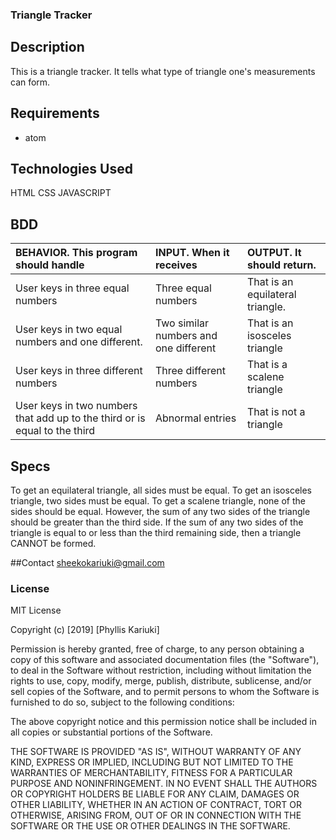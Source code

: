 ### Triangle Tracker

## Description

This is a triangle tracker. It tells what type of triangle one's measurements can form.

## Requirements

* atom


## Technologies Used
HTML
CSS
JAVASCRIPT


## BDD
| BEHAVIOR. This program should handle    | INPUT. When it receives    |  OUTPUT. It should return. |
| :------------- | :------------- | :--------------- |
| User keys in three equal numbers      |  Three equal numbers    | That is an equilateral triangle.|
| User keys in two equal numbers and one different.| Two similar numbers and one different|That is an isosceles triangle|
| User keys in three different numbers  | Three different numbers | That is a scalene triangle |
| User keys in two numbers that add up to the third or is equal to the third | Abnormal entries | That is not a triangle|


## Specs
To get an equilateral triangle, all sides must be equal.
To get an isosceles triangle, two sides must be equal.
To get a scalene triangle, none of the sides should be equal. However, the sum of any two sides of the triangle should be greater than the third side.
If the sum of any two sides of the triangle is equal to or less than the third remaining side, then a triangle CANNOT be formed.

##Contact
sheekokariuki@gmail.com

### License

MIT License

Copyright (c) [2019] [Phyllis Kariuki]

Permission is hereby granted, free of charge, to any person obtaining a copy
of this software and associated documentation files (the "Software"), to deal
in the Software without restriction, including without limitation the rights
to use, copy, modify, merge, publish, distribute, sublicense, and/or sell
copies of the Software, and to permit persons to whom the Software is
furnished to do so, subject to the following conditions:

The above copyright notice and this permission notice shall be included in all
copies or substantial portions of the Software.

THE SOFTWARE IS PROVIDED "AS IS", WITHOUT WARRANTY OF ANY KIND, EXPRESS OR
IMPLIED, INCLUDING BUT NOT LIMITED TO THE WARRANTIES OF MERCHANTABILITY,
FITNESS FOR A PARTICULAR PURPOSE AND NONINFRINGEMENT. IN NO EVENT SHALL THE
AUTHORS OR COPYRIGHT HOLDERS BE LIABLE FOR ANY CLAIM, DAMAGES OR OTHER
LIABILITY, WHETHER IN AN ACTION OF CONTRACT, TORT OR OTHERWISE, ARISING FROM,
OUT OF OR IN CONNECTION WITH THE SOFTWARE OR THE USE OR OTHER DEALINGS IN THE
SOFTWARE.
